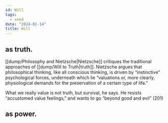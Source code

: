 ```yaml
---
id: Will
tags:
  - seed
date: "2024-01-14"
title: Will
---
```


## as truth.

[[dump/Philosophy and Nietzsche|Nietzsche]] critiques the traditional approaches of [[dump/Will to Truth|truth]]. Nietzsche argues that philosophical thinking, like all conscious thinking, is driven by “instinctive” psychological forces, underneath which lie “valuations or, more clearly, physiological demands for the preservation of a certain type of life.”

What we really value is not truth, but survival, he says. He resists “accustomed value feelings,” and wants to go “beyond good and evil” (201)

## as power.
